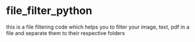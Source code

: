 # file_filter_python
this is a file filtering code which helps you to filter your image, text, pdf in a file and separate them to their respective folders
